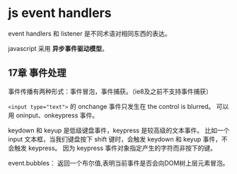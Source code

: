 # js event handlers

event handlers 和 listener 是不同术语对相同东西的表达。

javascript 采用 **异步事件驱动模型**。

## 17章 事件处理

事件传播有两种形式：事件冒泡，事件捕获。（ie8及之前不支持事件捕获）

`<input type="text">` 的 onchange 事件只发生在 the control is blurred。
可以用 oninput、onkeypress 事件。

keydown 和 keyup 是低级键盘事件，keypress 是较高级的文本事件。
比如一个 input 文本框，当我们键盘按下 shift 键时，会触发 keydown 和 keyup 事件，不会触发 keypress。
因为 keypress 事件对象指定产生的字符而非按下的键。

event.bubbles：
返回一个布尔值,表明当前事件是否会向DOM树上层元素冒泡。


